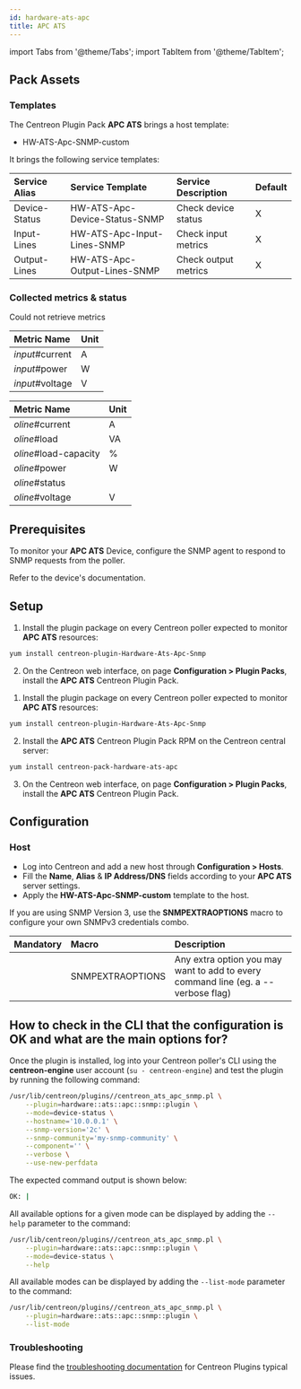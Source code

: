 ```yaml
---
id: hardware-ats-apc
title: APC ATS
---
```

import Tabs from '@theme/Tabs';
import TabItem from '@theme/TabItem';

## Pack Assets

### Templates

The Centreon Plugin Pack **APC ATS** brings a host template:

* HW-ATS-Apc-SNMP-custom

It brings the following service templates:

| Service Alias | Service Template              | Service Description  | Default |
|:--------------|:------------------------------|:---------------------|:--------|
| Device-Status | HW-ATS-Apc-Device-Status-SNMP | Check device status  | X       |
| Input-Lines   | HW-ATS-Apc-Input-Lines-SNMP   | Check input metrics  | X       |
| Output-Lines  | HW-ATS-Apc-Output-Lines-SNMP  | Check output metrics | X       |

### Collected metrics & status

<Tabs groupId="sync">
<TabItem value="Device-Status" label="Device-Status">

Could not retrieve metrics

</TabItem>
<TabItem value="Input-Lines" label="Input-Lines">

| Metric Name     | Unit  |
|:----------------|:------|
| *input*#current | A     |
| *input*#power   | W     |
| *input*#voltage | V     |

</TabItem>
<TabItem value="Output-Lines" label="Output-Lines">

| Metric Name           | Unit  |
|:----------------------|:------|
| *oline*#current       | A     |
| *oline*#load          | VA    |
| *oline*#load-capacity | %     |
| *oline*#power         | W     |
| *oline*#status        |       |
| *oline*#voltage       | V     |

</TabItem>
</Tabs>

## Prerequisites

To monitor your **APC ATS** Device, configure the SNMP agent to respond to SNMP requests from the poller. 

Refer to the device's documentation. 

## Setup

<Tabs groupId="sync">
<TabItem value="Online License" label="Online License">

1. Install the plugin package on every Centreon poller expected to monitor **APC ATS** resources:

```bash
yum install centreon-plugin-Hardware-Ats-Apc-Snmp
```

2. On the Centreon web interface, on page **Configuration > Plugin Packs**, install the **APC ATS** Centreon Plugin Pack.

</TabItem>
<TabItem value="Offline License" label="Offline License">

1. Install the plugin package on every Centreon poller expected to monitor **APC ATS** resources:

```bash
yum install centreon-plugin-Hardware-Ats-Apc-Snmp
```

2. Install the **APC ATS** Centreon Plugin Pack RPM on the Centreon central server:

```bash
yum install centreon-pack-hardware-ats-apc
```

3. On the Centreon web interface, on page **Configuration > Plugin Packs**, install the **APC ATS** Centreon Plugin Pack.

</TabItem>
</Tabs>

## Configuration

### Host

* Log into Centreon and add a new host through **Configuration > Hosts**.
* Fill the **Name**, **Alias** & **IP Address/DNS** fields according to your **APC ATS** server settings.
* Apply the **HW-ATS-Apc-SNMP-custom** template to the host.

If you are using SNMP Version 3, use the **SNMPEXTRAOPTIONS** macro to configure
your own SNMPv3 credentials combo.

| Mandatory   | Macro            | Description                                                                            |
|:------------|:-----------------|:---------------------------------------------------------------------------------------|
|             | SNMPEXTRAOPTIONS | Any extra option you may want to add to every command line (eg. a --verbose flag)      |

## How to check in the CLI that the configuration is OK and what are the main options for?

Once the plugin is installed, log into your Centreon poller's CLI using the
**centreon-engine** user account (`su - centreon-engine`) and test the plugin by
running the following command:

```bash
/usr/lib/centreon/plugins//centreon_ats_apc_snmp.pl \
    --plugin=hardware::ats::apc::snmp::plugin \
    --mode=device-status \
    --hostname='10.0.0.1' \
    --snmp-version='2c' \
    --snmp-community='my-snmp-community' \
    --component='' \
    --verbose \
    --use-new-perfdata
```

The expected command output is shown below:

```bash
OK: | 
```

All available options for a given mode can be displayed by adding the
`--help` parameter to the command:

```bash
/usr/lib/centreon/plugins//centreon_ats_apc_snmp.pl \
    --plugin=hardware::ats::apc::snmp::plugin \
    --mode=device-status \
    --help
```

All available modes can be displayed by adding the `--list-mode` parameter to
the command:

```bash
/usr/lib/centreon/plugins//centreon_ats_apc_snmp.pl \
    --plugin=hardware::ats::apc::snmp::plugin \
    --list-mode
```

### Troubleshooting

Please find the [troubleshooting documentation](../getting-started/how-to-guides/troubleshooting-plugins.md)
for Centreon Plugins typical issues.
